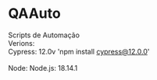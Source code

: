 # QAAuto <br>
Scripts de Automação <br>
Verions:<br>
Cypress: 12.0v 'npm install cypress@12.0.0'<br><br>
Node: Node.js: 18.14.1<br>
